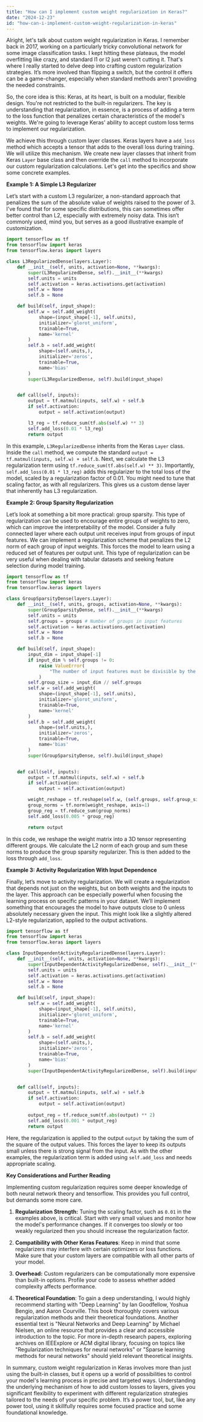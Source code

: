 ```yaml
---
title: "How can I implement custom weight regularization in Keras?"
date: "2024-12-23"
id: "how-can-i-implement-custom-weight-regularization-in-keras"
---
```


Alright, let's talk about custom weight regularization in Keras. I remember back in 2017, working on a particularly tricky convolutional network for some image classification tasks. I kept hitting these plateaus, the model overfitting like crazy, and standard l1 or l2 just weren't cutting it. That's where I really started to delve deep into crafting custom regularization strategies. It’s more involved than flipping a switch, but the control it offers can be a game-changer, especially when standard methods aren't providing the needed constraints.

So, the core idea is this: Keras, at its heart, is built on a modular, flexible design. You're not restricted to the built-in regularizers. The key is understanding that regularization, in essence, is a process of adding a term to the loss function that penalizes certain characteristics of the model's weights. We're going to leverage Keras' ability to accept custom loss terms to implement our regularization.

We achieve this through custom layer classes. Keras layers have a `add_loss` method which accepts a tensor that adds to the overall loss during training. We will utilize this mechanism. We create new layer classes that inherit from Keras `Layer` base class and then override the `call` method to incorporate our custom regularization calculations. Let's get into the specifics and show some concrete examples.

**Example 1: A Simple L3 Regularizer**

Let’s start with a custom L3 regularizer, a non-standard approach that penalizes the sum of the absolute value of weights raised to the power of 3. I've found that for some specific distributions, this can sometimes offer better control than L2, especially with extremely noisy data. This isn’t commonly used, mind you, but serves as a good illustrative example of customization.

```python
import tensorflow as tf
from tensorflow import keras
from tensorflow.keras import layers

class L3RegularizedDense(layers.Layer):
    def __init__(self, units, activation=None, **kwargs):
        super(L3RegularizedDense, self).__init__(**kwargs)
        self.units = units
        self.activation = keras.activations.get(activation)
        self.w = None
        self.b = None

    def build(self, input_shape):
        self.w = self.add_weight(
            shape=(input_shape[-1], self.units),
            initializer='glorot_uniform',
            trainable=True,
            name='kernel'
        )
        self.b = self.add_weight(
            shape=(self.units,),
            initializer='zeros',
            trainable=True,
            name='bias'
        )
        super(L3RegularizedDense, self).build(input_shape)


    def call(self, inputs):
        output = tf.matmul(inputs, self.w) + self.b
        if self.activation:
            output = self.activation(output)

        l3_reg = tf.reduce_sum(tf.abs(self.w) ** 3)
        self.add_loss(0.01 * l3_reg)
        return output
```

In this example, `L3RegularizedDense` inherits from the Keras `Layer` class. Inside the `call` method, we compute the standard `output = tf.matmul(inputs, self.w) + self.b`. Next, we calculate the L3 regularization term using `tf.reduce_sum(tf.abs(self.w) ** 3)`. Importantly, `self.add_loss(0.01 * l3_reg)` adds this regularizer to the total loss of the model, scaled by a regularization factor of 0.01. You might need to tune that scaling factor, as with all regularizers. This gives us a custom dense layer that inherently has L3 regularization.

**Example 2: Group Sparsity Regularization**

Let’s look at something a bit more practical: group sparsity. This type of regularization can be used to encourage entire groups of weights to zero, which can improve the interpretability of the model. Consider a fully connected layer where each output unit receives input from groups of input features. We can implement a regularization scheme that penalizes the L2 norm of each group of input weights. This forces the model to learn using a reduced set of features per output unit. This type of regularization can be very useful when dealing with tabular datasets and seeking feature selection during model training.

```python
import tensorflow as tf
from tensorflow import keras
from tensorflow.keras import layers

class GroupSparsityDense(layers.Layer):
    def __init__(self, units, groups, activation=None, **kwargs):
        super(GroupSparsityDense, self).__init__(**kwargs)
        self.units = units
        self.groups = groups # Number of groups in input features
        self.activation = keras.activations.get(activation)
        self.w = None
        self.b = None

    def build(self, input_shape):
        input_dim = input_shape[-1]
        if input_dim % self.groups != 0:
            raise ValueError(
                "The number of input features must be divisible by the number of groups."
            )
        self.group_size = input_dim // self.groups
        self.w = self.add_weight(
            shape=(input_shape[-1], self.units),
            initializer='glorot_uniform',
            trainable=True,
            name='kernel'
        )
        self.b = self.add_weight(
            shape=(self.units,),
            initializer='zeros',
            trainable=True,
            name='bias'
        )
        super(GroupSparsityDense, self).build(input_shape)


    def call(self, inputs):
        output = tf.matmul(inputs, self.w) + self.b
        if self.activation:
            output = self.activation(output)

        weight_reshape = tf.reshape(self.w, (self.groups, self.group_size, self.units))
        group_norms = tf.norm(weight_reshape, axis=1)
        group_reg = tf.reduce_sum(group_norms)
        self.add_loss(0.005 * group_reg)

        return output
```

In this code, we reshape the weight matrix into a 3D tensor representing different groups. We calculate the L2 norm of each group and sum these norms to produce the group sparsity regularizer. This is then added to the loss through `add_loss`.

**Example 3: Activity Regularization With Input Dependence**

Finally, let’s move to activity regularization. We will create a regularization that depends not just on the weights, but on both weights and the inputs to the layer. This approach can be especially powerful when focusing the learning process on specific patterns in your dataset. We’ll implement something that encourages the model to have outputs close to 0 unless absolutely necessary given the input. This might look like a slightly altered L2-style regularization, applied to the output activations.

```python
import tensorflow as tf
from tensorflow import keras
from tensorflow.keras import layers

class InputDependentActivityRegularizedDense(layers.Layer):
    def __init__(self, units, activation=None, **kwargs):
        super(InputDependentActivityRegularizedDense, self).__init__(**kwargs)
        self.units = units
        self.activation = keras.activations.get(activation)
        self.w = None
        self.b = None

    def build(self, input_shape):
        self.w = self.add_weight(
            shape=(input_shape[-1], self.units),
            initializer='glorot_uniform',
            trainable=True,
            name='kernel'
        )
        self.b = self.add_weight(
            shape=(self.units,),
            initializer='zeros',
            trainable=True,
            name='bias'
        )
        super(InputDependentActivityRegularizedDense, self).build(input_shape)


    def call(self, inputs):
        output = tf.matmul(inputs, self.w) + self.b
        if self.activation:
            output = self.activation(output)
        
        output_reg = tf.reduce_sum(tf.abs(output) ** 2)
        self.add_loss(0.001 * output_reg)
        return output
```

Here, the regularization is applied to the output `output` by taking the sum of the square of the output values. This forces the layer to keep its outputs small unless there is strong signal from the input. As with the other examples, the regularization term is added using `self.add_loss` and needs appropriate scaling.

**Key Considerations and Further Reading**

Implementing custom regularization requires some deeper knowledge of both neural network theory and tensorflow. This provides you full control, but demands some more care.

1. **Regularization Strength:** Tuning the scaling factor, such as `0.01` in the examples above, is critical. Start with very small values and monitor how the model's performance changes. If it converges too slowly or too weakly regularized then you should increase the regularization factor.

2. **Compatibility with Other Keras Features**: Keep in mind that some regularizers may interfere with certain optimizers or loss functions. Make sure that your custom layers are compatible with all other parts of your model.

3. **Overhead:** Custom regularizers can be computationally more expensive than built-in options. Profile your code to assess whether added complexity affects performance.

4. **Theoretical Foundation**: To gain a deep understanding, I would highly recommend starting with "Deep Learning" by Ian Goodfellow, Yoshua Bengio, and Aaron Courville. This book thoroughly covers various regularization methods and their theoretical foundations. Another essential text is "Neural Networks and Deep Learning" by Michael Nielsen, an online resource that provides a clear and accessible introduction to the topic. For more in-depth research papers, exploring archives on IEEExplore or ACM digital library, focusing on topics like "Regularization techniques for neural networks" or "Sparse learning methods for neural networks" should yield relevant theoretical insights.

In summary, custom weight regularization in Keras involves more than just using the built-in classes, but it opens up a world of possibilities to control your model's learning process in precise and targeted ways. Understanding the underlying mechanism of how to add custom losses to layers, gives you significant flexibility to experiment with different regularization strategies tailored to the needs of your specific problem. It’s a power tool, but, like any power tool, using it skillfully requires some focused practice and some foundational knowledge.
